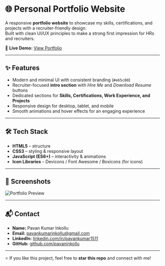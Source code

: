 # 🌐 Personal Portfolio Website  

A responsive **portfolio website** to showcase my skills, certifications, and projects with a recruiter-friendly design.  
Built with clean UI/UX principles to make a strong first impression for HRs and recruiters.  

🚀 **Live Demo:** [View Portfolio](https://pavaninkollu.github.io/Portfolio/)  

---

## ✨ Features
- Modern and minimal UI with consistent branding (`#e65c00`)
- Recruiter-focused **intro section** with *Hire Me* and *Download Resume* buttons
- Dedicated sections for **Skills, Certifications, Work Experience, and Projects**
- Responsive design for desktop, tablet, and mobile
- Smooth animations and hover effects for an engaging experience

---

## 🛠️ Tech Stack
- **HTML5** – structure  
- **CSS3** – styling & responsive layout  
- **JavaScript (ES6+)** – interactivity & animations  
- **Icon Libraries** –  Devicons / Font Awesome / Boxicons (for icons)  

---

## 📸 Screenshots
![Portfolio Preview](assets/preview.png)  
  

---

## 📬 Contact
- **Name:** Pavan Kumar Inkollu  
- **Email:** [pavankumarinkollu@gmail.com](mailto:pavankumarinkollu@gmail.com)  
- **LinkedIn:** [linkedin.com/in/pavankumar1511](https://www.linkedin.com/in/pavankumar1511)  
- **GitHub:** [github.com/pavaninkollu](https://github.com/pavaninkollu)  

---

⭐ If you like this project, feel free to **star this repo** and connect with me!  
